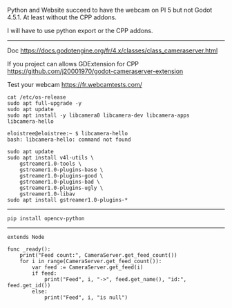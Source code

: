 Python and Website succeed to have the webcam on PI 5 but not Godot 4.5.1.
At least without the CPP addons.

I will have to use python export or the CPP addons.

------------

Doc
https://docs.godotengine.org/fr/4.x/classes/class_cameraserver.html

If you project can allows GDExtension for CPP
https://github.com/j20001970/godot-cameraserver-extension

Test your webcam
https://fr.webcamtests.com/


```
cat /etc/os-release
sudo apt full-upgrade -y
sudo apt update
sudo apt install -y libcamera0 libcamera-dev libcamera-apps
libcamera-hello
```

```
eloistree@eloistree:~ $ libcamera-hello
bash: libcamera-hello: command not found
```

```
sudo apt update
sudo apt install v4l-utils \
    gstreamer1.0-tools \
    gstreamer1.0-plugins-base \
    gstreamer1.0-plugins-good \
    gstreamer1.0-plugins-bad \
    gstreamer1.0-plugins-ugly \
    gstreamer1.0-libav
sudo apt install gstreamer1.0-plugins-*
```


------------


```
pip install opencv-python
```


---------------

```
extends Node

func _ready():
	print("Feed count:", CameraServer.get_feed_count())
	for i in range(CameraServer.get_feed_count()):
		var feed := CameraServer.get_feed(i)
		if feed:
			print("Feed", i, "->", feed.get_name(), "id:", feed.get_id())
		else:
			print("Feed", i, "is null")

```


